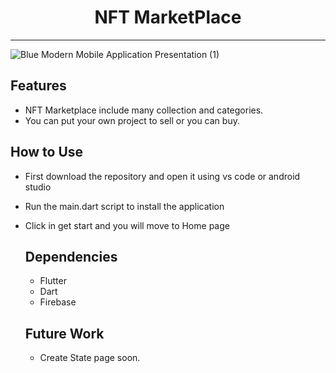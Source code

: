 <h1 align="center">NFT MarketPlace</h1>

--------------------------------------------------------------------------------
![Blue Modern Mobile Application Presentation (1)](https://github.com/MarkMagdyShawky/mini_nft_marketplace/assets/106816564/ff991039-09bc-46ea-844d-e7c545da2081)

## Features
- NFT Marketplace include many collection and categories. 
- You can put your own project to sell or you can buy.

## How to Use
- First download the repository and open it using vs code or android studio
- Run the main.dart script to install the application
- Click in get start and you will move to Home page

  ## Dependencies
  - Flutter
  - Dart
  - Firebase
 

  ## Future Work
  - Create State page soon.
